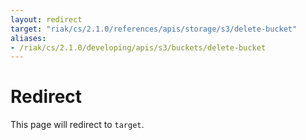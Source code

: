 ```yaml
---
layout: redirect
target: "riak/cs/2.1.0/references/apis/storage/s3/delete-bucket"
aliases:
- /riak/cs/2.1.0/developing/apis/s3/buckets/delete-bucket
---
```


# Redirect

This page will redirect to `target`.
